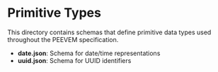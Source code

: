 # Primitive Types

This directory contains schemas that define primitive data types used throughout the PEEVEM specification.

- **date.json**: Schema for date/time representations
- **uuid.json**: Schema for UUID identifiers
